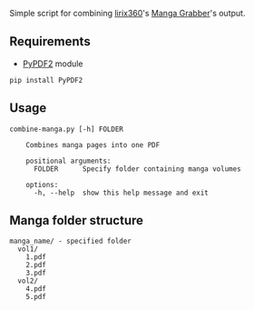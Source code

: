 Simple script for combining [lirix360](https://github.com/lirix360)'s [Manga Grabber](https://github.com/lirix360/ReadmangaGrabber)'s output.

## Requirements
- [PyPDF2](https://pypi.org/project/PyPDF2/) module

```
pip install PyPDF2
```

## Usage
```
combine-manga.py [-h] FOLDER

	Combines manga pages into one PDF

	positional arguments:
	  FOLDER      Specify folder containing manga volumes

	options:
	  -h, --help  show this help message and exit
```

## Manga folder structure
```
manga_name/ - specified folder
  vol1/
    1.pdf
    2.pdf
    3.pdf
  vol2/
    4.pdf
    5.pdf
```
